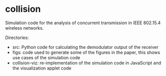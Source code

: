 collision
=========

Simulation code for the analysis of concurrent transmission in IEEE 802.15.4 wireless networks.

Directories:
- src: Python code for calculating the demodulator output of the receiver
- figs: code used to generate some of the figures in the paper, this shows use cases of the simulation code
- collision-viz: re-implementation of the simulation code in JavaScript and the visualization applet code
